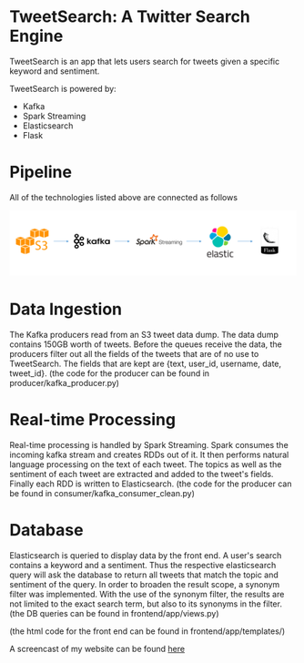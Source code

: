 # TweetSearch: A Twitter Search Engine

TweetSearch is an app that lets users search for tweets given a specific keyword and sentiment.

TweetSearch is powered by:

- Kafka
- Spark Streaming
- Elasticsearch
- Flask

# Pipeline

All of the technologies listed above are connected as follows

![](https://github.com/yiannissakk/InsightProject/blob/master/frontEnd/static/pipeline.png)

# Data Ingestion

The Kafka producers read from an S3 tweet data dump. The data dump contains 150GB worth of tweets. Before the queues receive the data, the producers filter out all the fields of the tweets that are of no use to TweetSearch. The fields that are kept are {text, user_id, username, date, tweet_id}. (the code for the producer can be found in producer/kafka_producer.py)

# Real-time Processing

Real-time processing is handled by Spark Streaming. Spark consumes the incoming kafka stream and creates RDDs out of it. It then performs natural language processing on the text of each tweet. The topics as well as the sentiment of each tweet are extracted and added to the tweet's fields. Finally each RDD is written to Elasticsearch. (the code for the producer can be found in consumer/kafka_consumer_clean.py)

# Database

Elasticsearch is queried to display data by the front end. A user's search contains a keyword and a sentiment. Thus the respective elasticsearch query will ask the database to return all tweets that match the topic and sentiment of the query. In order to broaden the result scope, a synonym filter was implemented. With the use of the synonym filter, the results are not limited to the exact search term, but also to its synonyms in the filter. (the DB queries can be found in frontend/app/views.py)

(the html code for the front end can be found in frontend/app/templates/)

A screencast of my website can be found [here](https://www.youtube.com/watch?v=7wagPU4l5Oc)
